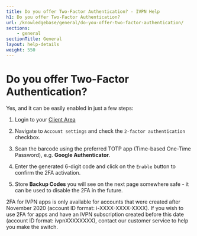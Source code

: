 ```yaml
---
title: Do you offer Two-Factor Authentication? - IVPN Help
h1: Do you offer Two-Factor Authentication?
url: /knowledgebase/general/do-you-offer-two-factor-authentication/
sections:
    - general
sectionTitle: General
layout: help-details
weight: 550
---
```

# Do you offer Two-Factor Authentication?

Yes, and it can be easily enabled in just a few steps:

1. Login to your [Client Area](/account/login/#id)

2. Navigate to `Account settings` and check the `2-factor authentication` checkbox.

3. Scan the barcode using the preferred TOTP app (Time-based One-Time Password), e.g. **Google Authenticator**.

4. Enter the generated 6-digit code and click on the `Enable` button to confirm the 2FA activation.

5. Store **Backup Codes** you will see on the next page somewhere safe - it can be used to disable the 2FA in the future.

<div markdown="1" class="notice notice--warning">
2FA for IVPN apps is only available for accounts that were created after November 2020 (account ID format: i-XXXX-XXXX-XXXX). If you wish to use 2FA for apps and have an IVPN subscription created before this date (account ID format: ivpnXXXXXXXX), contact our customer service to help you make the switch.
</div>
